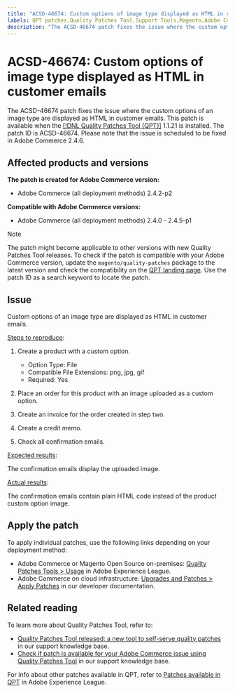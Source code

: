 ```yaml
---
title: "ACSD-46674: Custom options of image type displayed as HTML in customer emails"
labels: QPT patches,Quality Patches Tool,Support Tools,Magento,Adobe Commerce,cloud infrastructure,on-premises,QPT 1.1.21,custom options,emails,image type,HTML,2.4.0,2.4.0-p1,2.4.1,2.4.1-p1,2.4.2,2.4.2-p1,2.4.2-p2,2.4.3,2.4.3-p1,2.4.3-p2,2.4.3-p3,2.4.4,2.4.4-p1,2.4.4-p2,2.4.5,2.4.5-p1
description: "The ACSD-46674 patch fixes the issue where the custom options of an image type are displayed as HTML in customer emails. This patch is available when the [Quality Patches Tool (QPT)](https://experienceleague.adobe.com/tools/commerce-quality-patches/index.html) 1.1.21 is installed. The patch ID is ACSD-46674. Please note that the issue is scheduled to be fixed in Adobe Commerce 2.4.6."
---
```


# ACSD-46674: Custom options of image type displayed as HTML in customer emails

The ACSD-46674 patch fixes the issue where the custom options of an image type are displayed as HTML in customer emails. This patch is available when the [[!DNL Quality Patches Tool (QPT)]](https://experienceleague.adobe.com/docs/commerce-knowledge-base/kb/announcements/commerce-announcements/magento-quality-patches-released-new-tool-to-self-serve-quality-patches.html?lang=en) 1.1.21 is installed. The patch ID is ACSD-46674. Please note that the issue is scheduled to be fixed in Adobe Commerce 2.4.6.

## Affected products and versions

**The patch is created for Adobe Commerce version:**

* Adobe Commerce (all deployment methods) 2.4.2-p2

**Compatible with Adobe Commerce versions:**

* Adobe Commerce (all deployment methods) 2.4.0 - 2.4.5-p1

>[!NOTE]
>
>The patch might become applicable to other versions with new Quality Patches Tool releases. To check if the patch is compatible with your Adobe Commerce version, update the `magento/quality-patches` package to the latest version and check the compatibility on the [QPT landing page](https://experienceleague.adobe.com/tools/commerce-quality-patches/index.html). Use the patch ID as a search keyword to locate the patch.

## Issue

Custom options of an image type are displayed as HTML in customer emails.

<u>Steps to reproduce</u>:

1. Create a product with a custom option.

    * Option Type: File
    * Compatible File Extensions: png, jpg, gif
    * Required: Yes

1. Place an order for this product with an image uploaded as a custom option.
1. Create an invoice for the order created in step two.
1. Create a credit memo.
1. Check all confirmation emails.

<u>Expected results</u>:

The confirmation emails display the uploaded image.

<u>Actual results</u>:

The confirmation emails contain plain HTML code instead of the product custom option image.

## Apply the patch

To apply individual patches, use the following links depending on your deployment method:

* Adobe Commerce or Magento Open Source on-premises: [Quality Patches Tools > Usage](https://experienceleague.adobe.com/docs/commerce-operations/tools/quality-patches-tool/usage.html) in Adobe Experience League.
* Adobe Commerce on cloud infrastructure: [Upgrades and Patches > Apply Patches](https://devdocs.magento.com/cloud/project/project-patch.html) in our developer documentation.

## Related reading

To learn more about Quality Patches Tool, refer to:

* [Quality Patches Tool released: a new tool to self-serve quality patches](https://support.magento.com/hc/en-us/articles/360047139492) in our support knowledge base.
* [Check if patch is available for your Adobe Commerce issue using Quality Patches Tool](https://support.magento.com/hc/en-us/articles/360047125252) in our support knowledge base.

For info about other patches available in QPT, refer to [Patches available in QPT](https://experienceleague.adobe.com/tools/commerce-quality-patches/index.html) in Adobe Experience League.

